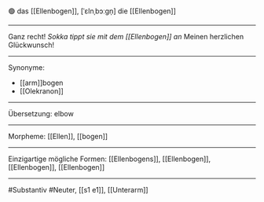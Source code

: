 🟢 das [[Ellenbogen]], [ˈɛlnˌbɔːgn̩]
die [[Ellenbogen]]

---

Ganz recht! *Sokka tippt sie mit dem [[Ellenbogen]] an* Meinen herzlichen Glückwunsch!

---

Synonyme:

- [[arm]]bogen
- [[Olekranon]]

---

Übersetzung: elbow

---

Morpheme:
[[Ellen]], [[bogen]]

---

Einzigartige mögliche Formen: [[Ellenbogens]], [[Ellenbogen]], [[Ellenbogen]], [[Ellenbogen]]

---

#Substantiv #Neuter, [[s1 e1]], [[Unterarm]]

